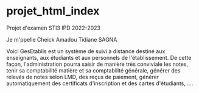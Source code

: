 # projet_html_index
Projet d'examen STI3 IPD 2022-2023

Je m'ppelle Cheick Amadou Tidiane SAGNA

Voici GesEtablis est un système de suivi à distance destiné aux enseignants, aux étudiants et 
aux personnels de l'établissement. 
De cette façon, l'administration pourra saisir de manière très conviviale les notes, tenir sa 
comptabilité matière et sa comptabilité générale, générer des relevés de notes selon LMD, des 
reçus de paiement, générer automatiquement des certificats d'inscription et des cartes d'étudiants, ....
